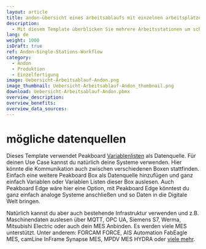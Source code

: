 ```yaml
---
layout: article
title: andon-übersicht eines arbeitsablaufs mit einzelnen arbeitsplätzen
description: 
  - Mit diesem Template überblicken Sie mehrere Arbeitsstationen um schnell auf mögliche Probleme an einem einzelnen Arbeitsplatz zu reagieren. Dieses Template kann sowohl in der Produktion (Einzelfertigung) als auch in der Montage verwendet werden.
lang: de
weight: 1000
isDraft: true
ref: Andon-Single-Stations-Workflow
category:
  - Andon
  - Produktion
  - Einzelfertigung
image: Uebersicht-Arbeitsablauf-Andon.png
image_thumbnail: Uebersicht-Arbeitsablauf-Andon_thumbnail.png
download: Uebersicht-Arbeitsablauf-Andon.pbmx
overview_description:
overview_benefits:
overview_data_sources:
---
```


# mögliche datenquellen
Dieses Template verwendet Peakboard [Variablenlisten](https://help.peakboard.com/scripting/de-variables.html) als Datenquelle. Für deinen Use Case kannst du natürlich deine Systeme verwenden. Hier könnte die Kommunikation auch zwischen verschiedenen Boxen stattfinden. Einfach eine weitere Peakboard Box als Datenquelle hinzufügen und ganz einfach Variablen oder Variablen Listen dieser Box auslesen. Auch Peakboard Edge wäre hier eine Option, mit Peakboard Edge könntest du ganz einfach analoge Systeme anschließen und so Daten in die Digitale Welt bringen. 

Natürlich kannst du aber auch bestehende Infrastruktur verwenden und z.B. Maschinendaten auslesen über MQTT, OPC UA, Siemens S7, Werma, Mitsubishi Electric oder auch dein MES Anbinden. Es werden viele MES unterstützt. Unter anderem: FORCAM FORCE, AIS Automation FabEagle MES, camLine InFrame Synapse MES, MPDV MES HYDRA oder [viele mehr](https://peakboard.com/produkt/peakboard-versionen/#schnittstellen).